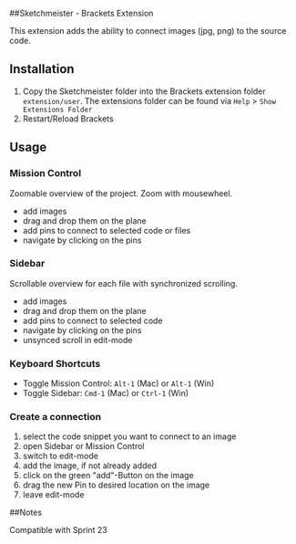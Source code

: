 ##Sketchmeister - Brackets Extension

This extension adds the ability to connect images (jpg, png) to the source code.

## Installation

1. Copy the Sketchmeister folder into the Brackets extension folder `extension/user`. The extensions folder can be found via `Help` > `Show Extensions Folder`
2. Restart/Reload Brackets

## Usage

### Mission Control

Zoomable overview of the project. Zoom with mousewheel.
- add images
- drag and drop them on the plane
- add pins to connect to selected code or files
- navigate by clicking on the pins

### Sidebar

Scrollable overview for each file with synchronized scrolling.
- add images
- drag and drop them on the plane
- add pins to connect to selected code
- navigate by clicking on the pins
- unsynced scroll in edit-mode

### Keyboard Shortcuts

- Toggle Mission Control: `Alt-1` (Mac) or `Alt-1` (Win)
- Toggle Sidebar: `Cmd-1` (Mac) or `Ctrl-1` (Win)

### Create a connection

1. select the code snippet you want to connect to an image
2. open Sidebar or Mission Control
3. switch to edit-mode
4. add the image, if not already added
5. click on the green "add"-Button on the image
6. drag the new Pin to desired location on the image
7. leave edit-mode

##Notes

Compatible with Sprint 23
